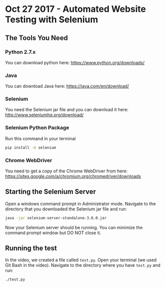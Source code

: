 # Oct 27 2017 - Automated Website Testing with Selenium

## The Tools You Need

### Python 2.7.x

You can download python here: https://www.python.org/downloads/

### Java

You can download Java here: https://java.com/en/download/

### Selenium

You need the Selenium jar file and you can download it here: http://www.seleniumhq.org/download/

### Selenium Python Package

Run this command in your terminal

```bash
pip install -U selenium
```

### Chrome WebDriver

You need to get a copy of the Chrome WebDriver from here:  https://sites.google.com/a/chromium.org/chromedriver/downloads


## Starting the Selenium Server

Open a windows command prompt in Administrator mode.   Navigate to the directory that you downloaded the Selenium jar file and run:

```bash
java -jar selenium-server-standalone-3.6.0.jar
```

Now your Selenium server should be running.   You can minimize the command prompt window but DO NOT close it.

## Running the test

In the video, we created a file called `test.py`.  Open your terminal (we used Git Bash in the video).  Navigate to the directory where you have `test.py` and run:

```bash
./test.py
```
